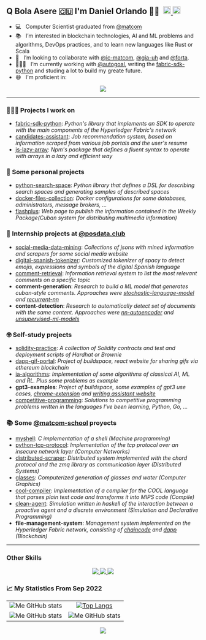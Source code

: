 <h2> Q Bola Asere 🇨🇺 I'm Daniel Orlando 🧑🏿‍ &#8203 &#8203
	<a href="https://t.me/DanielOOP">
		<img width="20px" src="https://simpleicons.now.sh/telegram/4c5861" />
	</a>
	<a href="https://twitter.com/https://twitter.com/dorlando1997">
		<img width="20px" src="https://simpleicons.now.sh/twitter/4c5861" />
	</a>
<!-- 	<a href="https://stackoverflow.com/users/11915595/jorge-morgado">
		<img width="20px" src="https://simpleicons.now.sh/stackoverflow/4c5861" />
	</a> -->
</h2>

<!-- ![Twitter Follow](https://img.shields.io/twitter/follow/alepiad?label=Follow%20on%20Twitter&color=red&style=flat) ![GitHub followers](https://img.shields.io/github/followers/apiad?label=Follow%20on%20Github&style=flat) ![Discord](https://img.shields.io/discord/768779284050477086?style=flat&label=Chat%20on%20Discord) -->

- 💻 &nbsp; Computer Scientist graduated from [@matcom](https://github.com/matcom)
- 📚 &nbsp; I’m interested in blockchain technologies, AI and ML problems and algorithms, DevOps practices, and to learn new languages like Rust or Scala  
- 🤝 &nbsp; I’m looking to collaborate with [@ic-matcom](https://github.com/ic-matcom), [@gia-uh](https://github.com/gia-uh) and [@forta](https://github.com/forta-network).
- 🧑🏿‍💻 &nbsp; I’m currently working with [@autogoal](https://github.com/autogoal), writing the [fabric-sdk-python](https://github.com/ic-matcom/fabric-sdk-python) and studing a lot to build my greate future.
- 😅 &nbsp; I'm proficient in:
<p align="center">
    <a href="https://skillicons.dev">
        <img src="https://skillicons.dev/icons?i=python,docker,git,js,ts,express,nestjs,react,tailwind,vscode" />
    </a>
</p>




---
### 🧑🏿‍💻 Projects I work on

- [fabric-sdk-python](https://github.com/ic-matcom/fabric-sdk-python): *Python's library that implements an SDK to operate with the main components of the Hyperledger Fabric's network*
- [candidates-assistant](https://github.com/danielorlando97/candidates-assistant): *Job recommendation system, based on information scraped from various job portals and the user's resume*
- [js-lazy-array](https://github.com/packages-ts-js/array-lazy-eval): *Npm's package that defines a fluent syntax to operate with arrays in a lazy and efficient way*

### 💚 Some personal projects
- [python-search-space](https://github.com/danielorlando97/search-space): *Python library that defines a DSL for describing search spaces and generating samples of described spaces*
- [docker-files-collection](https://github.com/danielorlando97/docker-files): *Docker configurations for some databases, administrators, message brokers, ...*
- [flashplus](https://github.com/danielorlando97/flashplus): *Web page to publish the information contained in the Weekly Package(Cuban system for distributing multimedia information)*

### 📝 Internship projects at [@posdata.club](https://github.com/postdataclub)

- [social-media-data-mining](https://github.com/cuban-digital-language/data-mining): *Collections of jsons with mined information and scrapers for some social media website*
- [digital-spanish-tokenizer](https://github.com/cuban-digital-language/tokenizer-digital-language): *Customized tokenizer of spacy to detect emojis, expressions and symbols of the digital Spanish language*
- [comment-retrieval](https://github.com/cuban-digital-language/Models-for-Information-Retrieval): *Information retrieval system to list the most relevant comments on a specific topic*
- **comment-generation**: *Research to build a ML model that generates cuban-style comments. Approaches were [stochastic-language-model](https://github.com/cuban-digital-language/nlp-probabilistic-text-generator) and [recurrent-nn](https://github.com/cuban-digital-language/nlp-rnn-text-generator)*
- **content-detection**: *Research to automatically detect set of documents with the same content. Approaches were [nn-autoencoder](https://github.com/cuban-digital-language/corpus-cluster-by-autoencode) and [unsupervised-ml-models](https://github.com/cuban-digital-language/content-detection-and-corpus-clustering)*

### 🤓 Self-study projects
- [solidity-practice](https://github.com/danielorlando97/solidity-practice): *A collection of Solidity contracts and test and deployment scripts of Hardhat or Brownie*
- [dapp-gif-portal](https://github.com/danielorlando97/buildspace-gif-portal-starter-project): *Project of buildspace, react website for sharing gifs via ethereum blockchain*
- [ia-algorithms](https://github.com/matcom-school/IA-algorithms): *Implementation of some algorithms of classical AI, ML and RL. Plus some problems as example*
- **gpt3-examples**: *Project of buildspace, some examples of gpt3 use cases, [chrome-extension](https://github.com/danielorlando97/gpt3-writer-extension-starter) and [writing assistant website](https://github.com/danielorlando97/gpt3-writer-starter)*
- [competitive-programming](https://github.com/danielorlando97/golang-solution-problem): *Solutions to competitive programming problems written in the languages I've been learning, Python, Go, ...*

### 📚 Some [@matcom-school](https://github.com/matcom-school) proyects

- [myshell](https://github.com/matcom-school/my-shell-pm-2-3ro): *C implementation of a shell (Machine programming)*
- [python-tcp-protocol](https://github.com/matcom-school/network-proyect-3ro): *Implementation of the tcp protocol over an insecure network layer (Computer Networks)*
- [distributed-scraper](https://github.com/matcom-school/distributed-scrapper-chord-4to): *Distributed system implemented with the chord protocol and the zmq library as communication layer (Distributed Systems)*
- [glasses](https://github.com/matcom-school/graphic-implementation-): *Computerized generation of glasses and water (Computer Graphics)*
- [cool-compiler](https://github.com/matcom-school/cool-compiler-2021): *Implementation of a compiler for the COOL language that parses plain text code and transforms it into MIPS code (Compile)*
- [clean-agent](https://github.com/matcom-school/haskell-agent): *Simulation written in haskell of the interaction between a proactive agent and a discrete environment (Simulation and Declarative Programming)*
- **file-management-system**: *Management system implemented on the Hyperledger Fabric network, consisting of [chaincode](https://github.com/matcom-school/test-network-optativo-nanobash) and [dapp](https://github.com/matcom-school/api.dapp) (Blockchain)*
<!--

---

### 🏦 My Orgs 
      I like to organize my work in orgs by subject or origin, always that works have more that one repo.
    
  - `@matcom-school`: where you can find all the projects I developed at the university
  - `@cuban-digital-language`: where you can find all my work in the intership with `@postdata.club`. Those works are about scrapers and nlp   


### 🗃 Portfolio
<details>
  <summary><b>✅&nbsp;&nbsp;My&nbsp;Projects&nbsp;List</b></summary>
  <br/>
    

      
- 🐳 [Docker Files Collection](https://github.com/danielorlando97/docker-files) - `Keywords`: docker, dockerfile, docker-compose, dbs, examples 
- ⛓ [Solidity and HardHat Practice Code](https://github.com/danielorlando97/solidity-practice) - `Keywords`: solidity, ethereum, hardhat, ether.js, blockchain
- `H` [Haskell Agent Implementation](https://github.com/matcom-school/haskell-agent) - `Keywords`: haskell, agents, monad  
- `C` [Shell Implementation](https://github.com/matcom-school/my-shell-pm-2-3ro) - `Keywords`: c, shell, system api
- `C#` [Computer Graphis Project](https://github.com/matcom-school/graphic-implementation-) - `Keywords`: c#, computer graphis, mesh

---- 
- `Go` [Golang Competitive Programming](https://github.com/danielorlando97/golang-solution-problem)  - `Keywords`: go, golang, competitive programming
- `Go` [Chaincode of File Management System](https://github.com/matcom-school/test-network-optativo-nanobash)  - `Keywords`: go, golang, hyperledger fabric, go sdk, chaincode, smart contract, blockchain 
- `Go` [Dapp of File Management System](https://github.com/matcom-school/api.dapp)  - `Keywords`: go, golang, hyperledger fabric, go sdk, iris-go, blockchain  

      
---
   
- 🐍🔍🤖 [Python-Search-Space](https://github.com/danielorlando97/search-space) - `Keywords`: python, metaprogramming, search space, sampler, AutoGoal, open source constribution 
- 🐍⛓️ [Fabric SDK Python](https://github.com/ic-matcom/fabric-sdk-python) - `Keywords`: python, sdk, hyperledger fabric, open source constribution 
- 🐍🔍 [Models of Information Retrieval](https://github.com/cuban-digital-language/Models-for-Information-Retrieval) - `Keywords`: python, information retrieval, theasaurus
- 🐍🤖🇪🇸 [NN to Text Generation](https://github.com/cuban-digital-language/nlp-rnn-text-generator) - `Keywords`: python, tensorflow, rnn, spacy, nlp
- 🐍🤖🇪🇸 [Markov Chain to Text Generation](https://github.com/cuban-digital-language/nlp-probabilistic-text-generator) - `Keywords`: python, spacy, nlp, Markov chain
- 🐍🤖🇪🇸 [NN AutoEncoder to Content Detection](https://github.com/cuban-digital-language/corpus-cluster-by-autoencode) - `Keywords`: python, tensorflow, nlp, spacy, autoencoder 
- 🐍🤖🇪🇸 [UnSupervised ML Model to Content Detection](https://github.com/cuban-digital-language/content-detection-and-corpus-clustering) - `Keywords`: python, sklearn, nlp, spacy, clusters, dimension reduction    
- 🐍🇪🇸 [Social Media Data Mining](https://github.com/cuban-digital-language/data-mining) - `Keywords`: python, scrapes, nlp, spacy
- 🐍🇪🇸 [Custom Tokenizer for Spanish Social Media Dataset](https://github.com/cuban-digital-language/tokenizer-digital-language) - `Keywords`: python, nlp, spacy, emojis 
- 🐍 [Grammar Analyze](https://github.com/matcom-school/compile-cp-3ro-2) - `Keywords`: python, context-free grammar, parser, lexer 
- 🐍 [Cool Compiler](https://github.com/matcom-school/cool-compiler-2021) - `Keywords`: python, context-free grammar, parser, lexer, mips, semantic check, ast, code generation, unit testing, visit pattern 
- 🐍 [TCP Protocol Implementation](https://github.com/matcom-school/network-proyect-3ro) - `Keywords`: python, socket, zmq, tcp, udp 
- 🐍 [Distributed Scraper](https://github.com/matcom-school/distributed-scrapper-chord-4to) - `Keywords`: python, requests, scraper, chord, socket, zmq  
- 🐍🤖 [IA Algorithms Implementations](https://github.com/matcom-school/IA-algorithms) - `Keywords`: python, knn, csp, min-max, alpha-beta, a-start
     
---
      
- `JS` [Files System](https://github.com/danielorlando97/flashplus) - `Keywords`: react-js, javascript, typescript, tailwindcss, html, react-hooks       
- `TS` ERP Palmares Restaurants, Warehouse Management and Accounting Module (`private repo`) - `Keywords`: typescript, nest, typeorm, sql
- `TS` Unified Tourism GDS, Nautical Marinas Management Module (`private repo`) - `Keywords`: typescript, nest, typeorm, sql
- `TS` Online Store, Microservices Version (`private repo`) - `Keywords`: typescript, nest, typeorm, sql, kafka, grpc
- `JS` EON (National Bus Company) Transportation GDS, Waiting List Management Module (`private repo`) - `Keywords`: javascript, express-js, sequelize, sql, mongo-db
- `JS` Tourism GDS, Experiences and Circuits Management System (`private repo`) - `Keywords`: javascript, express-js, sequelize, sql, mongo-db, gateway integrations
- `JS` Api for Consuming a Russian Flight Api (`private repo`) - `Keywords`: javascript, express-js, sequelize, sql, mongo-db
- `JS` Integration with the Come2pay Payment Gateway (`private repo`) - `Keywords`: javascript, express-js, sequelize, sql, mongo-db






</details> 
-->
---
### Other Skills

<p align="center">
    <a href="https://skillicons.dev">
        <img src="https://skillicons.dev/icons?i=go,solidity,css,html,cs,haskell,bash,c,cpp" />
    </a>
    <a href="https://skillicons.dev">
        <img src="https://skillicons.dev/icons?i=nodejs,jest,nextjs,flask,fastapi,githubactions,heroku,linux,azure,tensorflow,angular,jenkins,dotnet,neovim" />
    </a>
    <a href="https://skillicons.dev">
        <img src="https://skillicons.dev/icons?i=mongodb,mysql,postgres,redis" />
    </a>
</p>


### 📈 My Statistics From Sep 2022

|            |  |
:-------------------------:|:-------------------------:
![Me GitHub stats](https://github-readme-stats.vercel.app/api?username=danielorlando97&count_private=true&show_icons=true&theme=dark&title_color=00BB2D) | [![Top Langs](https://github-readme-stats.vercel.app/api/top-langs/?username=danielorlando97&layout=compact&langs_count=5&hide=html,css,makefile&count_private=true&show_icons=true&theme=dark&title_color=00BB2D)](https://github.com/anuraghazra/github-readme-stats)
![Me GitHub stats](https://wakatime.com/share/@danielorlando97/7ee8596e-58cc-4a0d-8841-388180ee9012.svg) | ![Me GitHub stats](https://wakatime.com/share/@danielorlando97/bb7db890-b129-4deb-88b9-b96dc733660a.svg) 

<p align="center">
  <img src="https://capsule-render.vercel.app/api?type=waving&color=gradient&height=60&section=footer"/>
</p>


